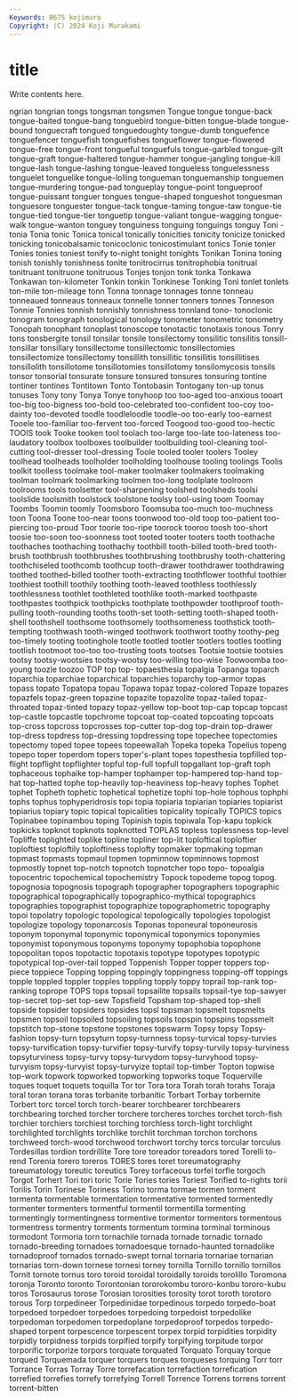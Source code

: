 ```yaml
---
Keywords: 8675 kojimura
Copyright: (C) 2024 Koji Murakami
---
```


# title

Write contents here.



ngrian
tongrian tongs tongsman tongsmen Tongue tongue tongue-back tongue-baited tongue-bang tonguebird
tongue-bitten tongue-blade tongue-bound tonguecraft tongued tonguedoughty tongue-dumb tonguefence tonguefencer tonguefish
tonguefishes tongueflower tongue-flowered tongue-free tongue-front tongueful tonguefuls tongue-garbled tongue-gilt tongue-graft
tongue-haltered tongue-hammer tongue-jangling tongue-kill tongue-lash tongue-lashing tongue-leaved tongueless tonguelessness tonguelet
tonguelike tongue-lolling tongueman tonguemanship tonguemen tongue-murdering tongue-pad tongueplay tongue-point tongueproof
tongue-puissant tonguer tongues tongue-shaped tongueshot tonguesman tonguesore tonguester tongue-tack tongue-taming
tongue-taw tongue-tie tongue-tied tongue-tier tonguetip tongue-valiant tongue-wagging tongue-walk tongue-wanton tonguey
tonguiness tonguing tonguings tonguy Toni -tonia Tonia tonic Tonica tonical
tonically tonicities tonicity tonicize tonicked tonicking tonicobalsamic tonicoclonic tonicostimulant tonics
Tonie tonier Tonies tonies toniest tonify to-night tonight tonights Tonikan
Tonina toning tonish tonishly tonishness tonite tonitrocirrus tonitrophobia tonitrual tonitruant
tonitruone tonitruous Tonjes tonjon tonk tonka Tonkawa Tonkawan ton-kilometer Tonkin
tonkin Tonkinese Tonking Tonl tonlet tonlets ton-mile ton-mileage tonn Tonna
tonnage tonnages tonne tonneau tonneaued tonneaus tonneaux tonnelle tonner tonners
tonnes Tonneson Tonnie Tonnies tonnish tonnishly tonnishness tonnland tono- tonoclonic
tonogram tonograph tonological tonology tonometer tonometric tonometry Tonopah tonophant tonoplast
tonoscope tonotactic tonotaxis tonous Tonry tons tonsbergite tonsil tonsilar tonsile
tonsilectomy tonsilitic tonsilitis tonsill- tonsillar tonsillary tonsillectome tonsillectomic tonsillectomies tonsillectomize
tonsillectomy tonsillith tonsillitic tonsillitis tonsillitises tonsillolith tonsillotome tonsillotomies tonsillotomy tonsilomycosis
tonsils tonsor tonsorial tonsurate tonsure tonsured tonsures tonsuring tontine tontiner
tontines Tontitown Tonto Tontobasin Tontogany ton-up tonus tonuses Tony tony
Tonya Tonye tonyhoop too too-aged too-anxious tooart too-big too-bigness too-bold
too-celebrated too-confident too-coy too-dainty too-devoted toodle toodleloodle toodle-oo too-early too-earnest
Tooele too-familiar too-fervent too-forced Toogood too-good too-hectic TOOIS took Tooke
tooken tool toolach too-large too-late too-lateness too-laudatory toolbox toolboxes toolbuilder
toolbuilding tool-cleaning tool-cutting tool-dresser tool-dressing Toole tooled tooler toolers Tooley
toolhead toolheads toolholder toolholding toolhouse tooling toolings Toolis toolkit toolless
toolmake tool-maker toolmaker toolmakers toolmaking toolman toolmark toolmarking toolmen too-long
toolplate toolroom toolrooms tools toolsetter tool-sharpening toolshed toolsheds toolsi toolslide
toolsmith toolstock toolstone toolsy tool-using toom Toomay Toombs Toomin toomly
Toomsboro Toomsuba too-much too-muchness toon Toona Toone too-near toons toonwood
too-old toop too-patient too-piercing too-proud Toor toorie too-ripe toorock tooroo
toosh too-short toosie too-soon too-soonness toot tooted tooter tooters tooth
toothache toothaches toothaching toothachy toothbill tooth-billed tooth-bred tooth-brush toothbrush toothbrushes
toothbrushing toothbrushy tooth-chattering toothchiseled toothcomb toothcup tooth-drawer toothdrawer toothdrawing toothed
toothed-billed toother tooth-extracting toothflower toothful toothier toothiest toothill toothily toothing
tooth-leaved toothless toothlessly toothlessness toothlet toothleted toothlike tooth-marked toothpaste toothpastes
toothpick toothpicks toothplate toothpowder toothproof tooth-pulling tooth-rounding tooths tooth-set tooth-setting
tooth-shaped tooth-shell toothshell toothsome toothsomely toothsomeness toothstick tooth-tempting toothwash tooth-winged
toothwork toothwort toothy toothy-peg too-timely tooting tootinghole tootle tootled tootler
tootlers tootles tootling tootlish tootmoot too-too too-trusting toots tootses Tootsie
tootsie tootsies tootsy tootsy-wootsies tootsy-wootsy too-willing too-wise Toowoomba too-young toozle
toozoo TOP top top- topaesthesia topalgia Topanga toparch toparchia toparchiae
toparchical toparchies toparchy top-armor topas topass topato Topatopa topau Topawa
topaz topaz-colored Topaze topazes topazfels topaz-green topazine topazite topazolite topaz-tailed
topaz-throated topaz-tinted topazy topaz-yellow top-boot top-cap topcap topcast top-castle topcastle
topchrome topcoat top-coated topcoating topcoats top-cross topcross topcrosses top-cutter top-dog
top-drain top-drawer top-dress topdress top-dressing topdressing tope topechee topectomies topectomy
toped topee topees topeewallah Topeka topeka Topelius topeng topepo toper
toperdom topers toper's-plant topes topesthesia topfilled top-flight topflight topflighter topful
top-full topfull topgallant top-graft toph tophaceous tophaike top-hamper tophamper top-hampered
top-hand top-hat top-hatted tophe top-heavily top-heaviness top-heavy tophes Tophet tophet
Topheth tophetic tophetical tophetize tophi top-hole tophous tophphi tophs tophus
tophyperidrosis topi topia topiaria topiarian topiaries topiarist topiarius topiary topic
topical topicalities topicality topically TOPICS topics Topinabee topinambou toping Topinish
topis topiwala Top-kapu topkick topkicks topknot topknots topknotted TOPLAS topless
toplessness top-level Topliffe toplighted toplike topline topliner top-lit toploftical toploftier
toploftiest toploftily toploftiness toplofty topmaker topmaking topman topmast topmasts topmaul
topmen topminnow topminnows topmost topmostly topnet top-notch topnotch topnotcher topo
topo- topoalgia topocentric topochemical topochemistry Topock topodeme topog topog. topognosia
topognosis topograph topographer topographers topographic topographical topographically topographico-mythical topographics topographies
topographist topographize topographometric topography topoi topolatry topologic topological topologically topologies
topologist topologize topology toponarcosis Toponas toponeural toponeurosis toponym toponymal toponymic
toponymical toponymics toponymies toponymist toponymous toponyms toponymy topophobia topophone topopolitan
topos topotactic topotaxis topotype topotypes topotypic topotypical top-over-tail topped Toppenish
Topper topper toppers top-piece toppiece Topping topping toppingly toppingness topping-off
toppings topple toppled toppler topples toppling topply toppy toprail top-rank
top-ranking toprope TOPS tops topsail topsailite topsails topsail-tye top-sawyer top-secret
top-set top-sew Topsfield Topsham top-shaped top-shell topside topsider topsiders topsides
topsl topsman topsmelt topsmelts topsmen topsoil topsoiled topsoiling topsoils topspin
topspins topssmelt topstitch top-stone topstone topstones topswarm Topsy topsy Topsy-fashion
topsy-turn topsyturn topsy-turnness topsy-turvical topsy-turvies topsy-turvification topsy-turvifier topsy-turvify topsy-turvily topsy-turviness
topsyturviness topsy-turvy topsy-turvydom topsy-turvyhood topsy-turvyism topsy-turvyist topsy-turvyize toptail top-timber Topton
topwise top-work topwork topworked topworking topworks toque Toquerville toques toquet
toquets toquilla Tor tor Tora tora Torah torah torahs Toraja
toral toran torana toras torbanite torbanitic Torbart Torbay torbernite Torbert
torc torcel torch torch-bearer torchbearer torchbearers torchbearing torched torcher torchere
torcheres torches torchet torch-fish torchier torchiers torchiest torching torchless torch-light
torchlight torchlighted torchlights torchlike torchlit torchman torchon torchons torchweed torch-wood
torchwood torchwort torchy torcs torcular torculus Tordesillas tordion tordrillite Tore
tore toreador toreadors tored Torelli to-rend Torenia torero toreros TORES
tores toret toreumatography toreumatology toreutic toreutics Torey torfaceous torfel torfle
torgoch Torgot Torhert Tori tori toric Torie Tories tories Toriest
Torified to-rights torii Torilis Torin Torinese Toriness Torino torma tormae
tormen torment tormenta tormentable tormentation tormentative tormented tormentedly tormenter tormenters
tormentful tormentil tormentilla tormenting tormentingly tormentingness tormentive tormentor tormentors tormentous
tormentress tormentry torments tormentum tormina torminal torminous tormodont Tormoria torn
tornachile tornada tornade tornadic tornado tornado-breeding tornadoes tornadoesque tornado-haunted tornadolike
tornadoproof tornados tornado-swept tornal tornaria tornariae tornarian tornarias torn-down tornese
tornesi torney tornilla Tornillo tornillo tornillos Tornit tornote tornus toro
toroid toroidal toroidally toroids torolillo Toromona toronja Toronto toronto Torontonian
tororokombu tororo-konbu tororo-kubu toros Torosaurus torose Torosian torosities torosity torot
toroth torotoro torous Torp torpedineer Torpedinidae torpedinous torpedo torpedo-boat torpedoed
torpedoer torpedoes torpedoing torpedoist torpedolike torpedoman torpedomen torpedoplane torpedoproof torpedos
torpedo-shaped torpent torpescence torpescent torpex torpid torpidities torpidity torpidly torpidness
torpids torpified torpify torpifying torpitude torpor torporific torporize torpors torquate
torquated Torquato Torquay torque torqued Torquemada torquer torquers torques torqueses
torquing Torr torr Torrance Torras Torray Torre torrefacation torrefaction torrefication
torrefied torrefies torrefy torrefying Torrell Torrence Torrens torrens torrent torrent-bitten
